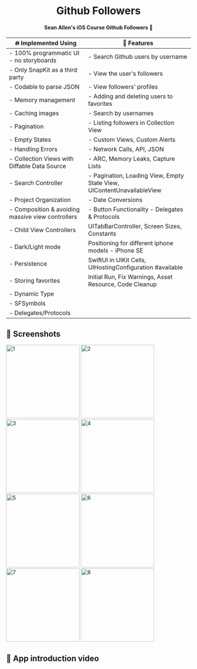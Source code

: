 <h1 align="center"> Github Followers </h1>
<h4 align="center"> Sean Allen's iOS Course Github Followers 🎈 <h4>

| :fire: Implemented Using | :rocket: Features |
| --- | --- |
| - 100% programmatic UI - no storyboards | - Search Github users by username |
| - Only SnapKit as a third party | - View the user's followers |
| - Codable to parse JSON | - View followers' profiles |
| - Memory management | - Adding and deleting users to favorites |
| - Caching images | - Search by usernames |
| - Pagination | - Listing followers in Collection View |
| - Empty States | - Custom Views, Custom Alerts |
| - Handling Errors | - Network Calls, API, JSON |
| - Collection Views with Diffable Data Source | - ARC, Memory Leaks, Capture Lists |
| - Search Controller | - Pagination, Loading View, Empty State View, UIContentUnavailableView |
| - Project Organization | - Date Conversions |
| - Composition & avoiding massive view controllers | - Button Functionality - Delegates & Protocols|
| - Child View Controllers | UITabBarController, Screen Sizes, Constants |
| - Dark/Light mode | Positioning for different iphone models - iPhone SE |
| - Persistence | SwiftUI in UIKit Cells, UIHostingConfiguration #available|
| - Storing favorites | Initial Run, Fix Warnings, Asset Resource, Code Cleanup |
| - Dynamic Type | |
| - SFSymbols | |
| - Delegates/Protocols | |

## 📸 Screenshots

<img width="200" alt="1" src="https://github.com/sedatbarlin/GitHubFollowers/assets/71966913/9b790d04-93ad-4673-9074-29d109cd0b66">
<img width="200" alt="2" src="https://github.com/sedatbarlin/GitHubFollowers/assets/71966913/db784a4c-1809-42c2-8121-9955f74bbf3e">
<img width="200" alt="3" src="https://github.com/sedatbarlin/GitHubFollowers/assets/71966913/f7e0465f-44ab-4fde-a111-419faebfa991">
<img width="200" alt="4" src="https://github.com/sedatbarlin/GitHubFollowers/assets/71966913/14ae76d2-08ed-482d-90ff-7caf13cd2d47">
<img width="200" alt="5" src="https://github.com/sedatbarlin/GitHubFollowers/assets/71966913/25cf76ff-1da8-49fc-a31a-838240ed6faa">
<img width="200" alt="6" src="https://github.com/sedatbarlin/GitHubFollowers/assets/71966913/f2b56a5f-d09b-47f8-88f4-16923c2bab09">
<img width="200" alt="7" src="https://github.com/sedatbarlin/GitHubFollowers/assets/71966913/f284ea32-52fb-4bc9-8132-74cc973fc0b4">
<img width="200" alt="8" src="https://github.com/sedatbarlin/GitHubFollowers/assets/71966913/a859f465-c855-4f44-b431-0e5202934c02">
  
## 🎥 App introduction video


